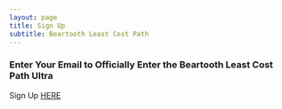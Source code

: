 ```yaml
---
layout: page
title: Sign Up
subtitle: Beartooth Least Cost Path
---
```



### Enter Your Email to Officially Enter the Beartooth Least Cost Path Ultra

Sign Up [HERE](https://mailchi.mp/fddcbc82ded0/beartooth-least-cost-path-ultra) 
